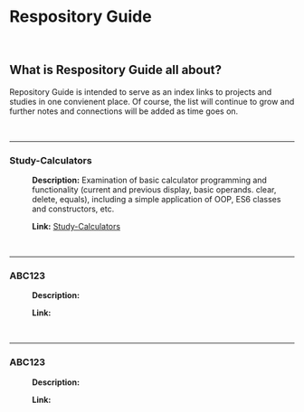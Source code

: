 # Respository Guide
<br>

## What is Respository Guide all about?
Repository Guide is intended to serve as an index links to projects and studies in one convienent place. Of course, the list 
will continue to grow and further notes and connections will be added as time goes on.

<br>

------
### Study-Calculators
<dl>
<dd>

**Description:** Examination of basic calculator programming and functionality (current and previous display, basic operands. 
clear, delete, equals), including a simple application of OOP, ES6 classes and constructors, etc.

**Link:** [Study-Calculators](https://github.com/john-azzaro/Study-Calculators "Study Calculators")

</dd>
</dl>

<br>

------
### ABC123
<dl>
<dd>

**Description:** 

**Link:** []( "")

</dd>
</dl>

<br>

------
### ABC123
<dl>
<dd>

**Description:** 

**Link:** []( "")

</dd>
</dl>
